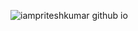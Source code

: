 ![iampriteshkumar github io](https://user-images.githubusercontent.com/107466722/177008225-be9d18a7-ce44-4b0e-b9f6-4c9bc16b9e05.png)
